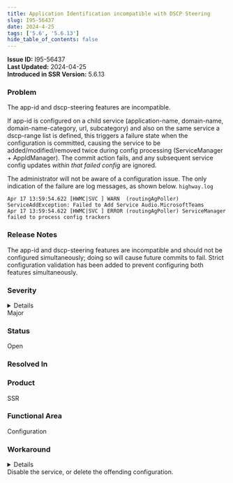 ```yaml
---
title: Application Identification incompatible with DSCP Steering
slug: I95-56437
date: 2024-4-25
tags: ['5.6', '5.6.13']
hide_table_of_contents: false
---
```


<!-- truncate -->

**Issue ID:** I95-56437  
**Last Updated:** 2024-04-25  
**Introduced in SSR Version:** 5.6.13

### Problem
The app-id and dscp-steering features are incompatible.  

If app-id is configured on a child service (application-name, domain-name, domain-name-category, url, subcategory) and also on the same service a dscp-range list is defined, this triggers a failure state when the configuration is committed, causing the service to be added/modified/removed twice during config processing (ServiceManager + AppIdManager).  The commit action fails, and any subsequent service config updates *within that failed config* are ignored.  

The administrator will not be aware of a configuration issue. The only indication of the failure are log messages, as shown below.
`highway.log`
```
Apr 17 13:59:54.622 [HWMC|SVC ] WARN  (routingAgPoller) ServiceAddException: Failed to Add Service Audio.MicrosoftTeams
Apr 17 13:59:54.622 [HWMC|SVC ] ERROR (routingAgPoller) ServiceManager failed to process config trackers
```

### Release Notes
The app-id and dscp-steering features are incompatible and should not be configured simultaneously; doing so will cause future commits to fail. Strict configuration validation has been added to prevent configuring both features simultaneously.

### Severity
<details>
The potential impact of a software defect if encountered. Severity levels are:
* Critical: Could severely affect service, capacity/traffic, and maintenance capabilities. May have a prolonged impact to the entire system.
* Major: Could seriously affect system operation, maintenance, administration and related tasks.
* Minor: Would not significantly impair the functioning or affect service.
</details>
Major

### Status
Open

### Resolved In

### Product
SSR

### Functional Area
Configuration

### Workaround
<details>
Juniper may provide a method to temporarily circumvent a problem; workarounds do not exist for all issues.
</details>
Disable the service, or delete the offending configuration.